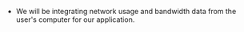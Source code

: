 - We will be integrating network usage and bandwidth data from the user's computer for our application.
